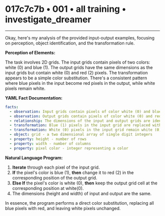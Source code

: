 # 017c7c7b • 001 • all training • investigate_dreamer

---
Okay, here's my analysis of the provided input-output examples, focusing on perception, object identification, and the transformation rule.

**Perception of Elements:**

The task involves 2D grids. The input grids contain pixels of two colors: white (0) and blue (1). The output grids have the same dimensions as the input grids but contain white (0) and red (2) pixels. The transformation appears to be a simple color substitution. There's a consistent pattern where blue pixels in the input become red pixels in the output, while white pixels remain white.

**YAML Fact Documentation:**



```yaml
facts:
  - observation: Input grids contain pixels of color white (0) and blue (1).
  - observation: Output grids contain pixels of color white (0) and red (2).
  - relationship: The dimensions of the input and output grids are identical in each example pair.
  - transformation: Blue (1) pixels in the input grid are replaced with red (2) pixels in the output grid.
  - transformation: White (0) pixels in the input grid remain white (0) in the output grid.
  - object: grid - a two dimensional array of single digit integers
  - property: height - number of rows
  - property: width - number of columns
  - property: pixel color - integer representing a color
```



**Natural Language Program:**

1.  **Iterate** through each pixel of the input grid.
2.  **If** the pixel's color is blue (1), **then** change it to red (2) in the corresponding position of the output grid.
3.  **Else If** the pixel's color is white (0), **then** keep the output grid cell at the corresponding position at white(0).
4. The dimensions (height and width) of input and output are the same.

In essence, the program performs a direct color substitution, replacing all blue pixels with red, and leaving white pixels unchanged.

